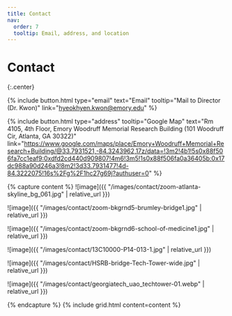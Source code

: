 ```yaml
---
title: Contact
nav:
  order: 7
  tooltip: Email, address, and location
---
```


# Contact
{:.center}


{%
  include button.html
  type="email"
  text="Email"
  tooltip="Mail to Director (Dr. Kwon)"
  link="hyeokhyen.kwon@emory.edu"
%}

<!-- Rm 4105, 4th Floor, Emory Woodruff Memorial Research Building (101 Woodruff Cir, Atlanta, GA 30322)
{:.center} -->

{%
  include button.html
  type="address"
  tooltip="Google Map"
  text="Rm 4105, 4th Floor, Emory Woodruff Memorial Research Building (101 Woodruff Cir, Atlanta, GA 30322)"
  link="https://www.google.com/maps/place/Emory+Woodruff+Memorial+Research+Building/@33.7931521,-84.3243962,17z/data=!3m2!4b1!5s0x88f506fa7cc1eaf9:0xdfd2cd440d909807!4m6!3m5!1s0x88f506fa0a36405b:0x17dc988a90d246a3!8m2!3d33.7931477!4d-84.3222075!16s%2Fg%2F1hc27g69j?authuser=0"
%}

<!-- Photo -->
<!-- {% include figure.html image="images/contact/BMI.png" width="50%" %} -->


{% capture content %}
![image]({{ "/images/contact/zoom-atlanta-skyline_bg_061.jpg" | relative_url }})

![image]({{ "/images/contact/zoom-bkgrnd5-brumley-bridge1.jpg" | relative_url }})

![image]({{ "/images/contact/zoom-bkgrnd6-school-of-medicine1.jpg" | relative_url }})

![image]({{ "/images/contact/13C10000-P14-013-1.jpg" | relative_url }})

![image]({{ "/images/contact/HSRB-bridge-Tech-Tower-wide.jpg" | relative_url }})

![image]({{ "/images/contact/georgiatech_uao_techtower-01.webp" | relative_url }})

{% endcapture %}
{% include grid.html content=content %}
